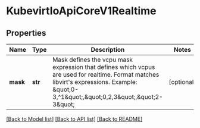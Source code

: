 # KubevirtIoApiCoreV1Realtime

## Properties
Name | Type | Description | Notes
------------ | ------------- | ------------- | -------------
**mask** | **str** | Mask defines the vcpu mask expression that defines which vcpus are used for realtime. Format matches libvirt&#39;s expressions. Example: \&quot;0-3,^1\&quot;,\&quot;0,2,3\&quot;,\&quot;2-3\&quot; | [optional] 

[[Back to Model list]](../README.md#documentation-for-models) [[Back to API list]](../README.md#documentation-for-api-endpoints) [[Back to README]](../README.md)


